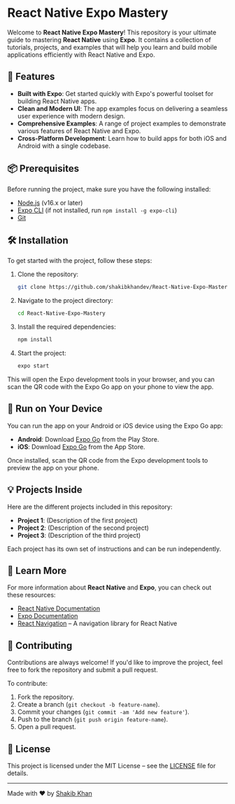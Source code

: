 # React Native Expo Mastery

Welcome to **React Native Expo Mastery**! This repository is your ultimate guide to mastering **React Native** using **Expo**. It contains a collection of tutorials, projects, and examples that will help you learn and build mobile applications efficiently with React Native and Expo.

## 🚀 Features

- **Built with Expo**: Get started quickly with Expo's powerful toolset for building React Native apps.
- **Clean and Modern UI**: The app examples focus on delivering a seamless user experience with modern design.
- **Comprehensive Examples**: A range of project examples to demonstrate various features of React Native and Expo.
- **Cross-Platform Development**: Learn how to build apps for both iOS and Android with a single codebase.

## 📦 Prerequisites

Before running the project, make sure you have the following installed:

- [Node.js](https://nodejs.org/) (v16.x or later)
- [Expo CLI](https://docs.expo.dev/get-started/installation/) (if not installed, run `npm install -g expo-cli`)
- [Git](https://git-scm.com/)

## 🛠 Installation

To get started with the project, follow these steps:

1. Clone the repository:

    ```bash
    git clone https://github.com/shakibkhandev/React-Native-Expo-Mastery.git
    ```

2. Navigate to the project directory:

    ```bash
    cd React-Native-Expo-Mastery
    ```

3. Install the required dependencies:

    ```bash
    npm install
    ```

4. Start the project:

    ```bash
    expo start
    ```

This will open the Expo development tools in your browser, and you can scan the QR code with the Expo Go app on your phone to view the app.

## 📱 Run on Your Device

You can run the app on your Android or iOS device using the Expo Go app:

- **Android**: Download [Expo Go](https://play.google.com/store/apps/details?id=host.exp.exponent) from the Play Store.
- **iOS**: Download [Expo Go](https://apps.apple.com/us/app/expo-go/id982107779) from the App Store.

Once installed, scan the QR code from the Expo development tools to preview the app on your phone.

## 💡 Projects Inside

Here are the different projects included in this repository:

- **Project 1**: (Description of the first project)
- **Project 2**: (Description of the second project)
- **Project 3**: (Description of the third project)
  
Each project has its own set of instructions and can be run independently.

## 📖 Learn More

For more information about **React Native** and **Expo**, you can check out these resources:

- [React Native Documentation](https://reactnative.dev/docs/getting-started)
- [Expo Documentation](https://docs.expo.dev/)
- [React Navigation](https://reactnavigation.org/) – A navigation library for React Native

## 🤝 Contributing

Contributions are always welcome! If you'd like to improve the project, feel free to fork the repository and submit a pull request. 

To contribute:

1. Fork the repository.
2. Create a branch (`git checkout -b feature-name`).
3. Commit your changes (`git commit -am 'Add new feature'`).
4. Push to the branch (`git push origin feature-name`).
5. Open a pull request.

## 📄 License

This project is licensed under the MIT License – see the [LICENSE](LICENSE) file for details.

---

Made with ❤️ by [Shakib Khan](https://github.com/shakibkhandev)
